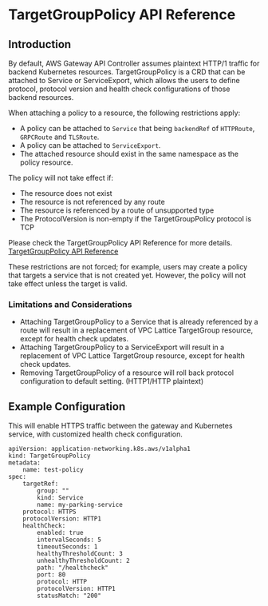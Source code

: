 # TargetGroupPolicy API Reference

## Introduction

By default, AWS Gateway API Controller assumes plaintext HTTP/1 traffic for backend Kubernetes resources.
TargetGroupPolicy is a CRD that can be attached to Service or ServiceExport, which allows the users to define protocol, protocol version and
health check configurations of those backend resources. 

When attaching a policy to a resource, the following restrictions apply:

- A policy can be attached to `Service` that being `backendRef` of `HTTPRoute`, `GRPCRoute` and `TLSRoute`.
- A policy can be attached to `ServiceExport`.
- The attached resource should exist in the same namespace as the policy resource.

The policy will not take effect if:
- The resource does not exist
- The resource is not referenced by any route
- The resource is referenced by a route of unsupported type
- The ProtocolVersion is non-empty if the TargetGroupPolicy protocol is TCP

Please check the TargetGroupPolicy API Reference for more details. [TargetGroupPolicy API Reference](../api-reference.md#application-networking.k8s.aws/v1alpha1.TargetGroupPolicy)


These restrictions are not forced; for example, users may create a policy that targets a service that is not created yet.
However, the policy will not take effect unless the target is valid.



### Limitations and Considerations

- Attaching TargetGroupPolicy to a Service that is already referenced by a route  will result in a replacement
  of VPC Lattice TargetGroup resource, except for health check updates.
- Attaching TargetGroupPolicy to a ServiceExport will result in a replacement of VPC Lattice TargetGroup resource, except for health check updates.
- Removing TargetGroupPolicy of a resource will roll back protocol configuration to default setting. (HTTP1/HTTP plaintext)

## Example Configuration

This will enable HTTPS traffic between the gateway and Kubernetes service, with customized health check configuration.

```
apiVersion: application-networking.k8s.aws/v1alpha1
kind: TargetGroupPolicy
metadata:
    name: test-policy
spec:
    targetRef:
        group: ""
        kind: Service
        name: my-parking-service
    protocol: HTTPS
    protocolVersion: HTTP1
    healthCheck:
        enabled: true
        intervalSeconds: 5
        timeoutSeconds: 1
        healthyThresholdCount: 3
        unhealthyThresholdCount: 2
        path: "/healthcheck"
        port: 80
        protocol: HTTP
        protocolVersion: HTTP1
        statusMatch: "200"
```
